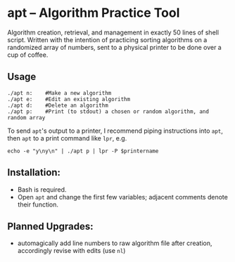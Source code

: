 # apt – Algorithm Practice Tool

Algorithm creation, retrieval, and management in exactly 50 lines of shell script. Written with the intention of practicing sorting algorithms on a randomized array of numbers, sent to a physical printer to be done over a cup of coffee.

## Usage

    ./apt n:    #Make a new algorithm
    ./apt e:    #Edit an existing algorithm
    ./apt d:    #Delete an algorithm
    ./apt p:    #Print (to stdout) a chosen or random algorithm, and random array

To send `apt`'s output to a printer, I recommend piping instructions into `apt`, then `apt` to a print command like `lpr`, e.g.

    echo -e "y\ny\n" | ./apt p | lpr -P $printername

## Installation:

- Bash is required.
- Open `apt` and change the first few variables; adjacent comments denote their function.

## Planned Upgrades:

- automagically add line numbers to raw algorithm file after creation, accordingly revise with edits (use `nl`)
